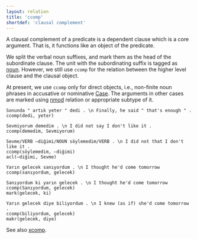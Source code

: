 ```yaml
---
layout: relation
title: 'ccomp'
shortdef: 'clausal complement'
---
```


A clausal complement of a predicate is a dependent clause which is a core argument.
That is, it functions like an object of the predicate.

We split the verbal noun suffixes,
and mark them as the head of the subordinate clause.
The unit with the subordinating suffix is tagged as [noun](tr-pos/NOUN).
However, we still use `ccomp` for the relation between the higher level clause and the clausal object.

At present, we use `ccomp` only for direct objects, i.e., non-finite noun phrases in accusative or nominative [Case](tr-feat/Case).
The arguments in other cases are marked using [nmod]() relation or appropriate subtype of it.

~~~ sdparse
Sonunda " artık yeter " dedi . \n Finally, he said " that's enough " .
ccomp(dedi, yeter)
~~~

~~~ sdparse
Sevmiyorum demedim . \n I did not say I don't like it .
ccomp(demedim, Sevmiyorum)
~~~

~~~ sdparse
Sevme/VERB –diğimi/NOUN söylemedim/VERB . \n I did not that I don't like it .
ccomp(söylemedim, –diğimi)
acl(–diğimi, Sevme)
~~~

~~~ sdparse
Yarın gelecek sanıyordum . \n I thought he'd come tomorrow
ccomp(sanıyordum, gelecek)
~~~

~~~ sdparse
Sanıyordum ki yarın gelecek . \n I thought he'd come tomorrow
ccomp(Sanıyordum, gelecek)
mark(gelecek, ki)
~~~

~~~ sdparse
Yarın gelecek diye biliyordum . \n I knew (as if) she'd come tomorrow .
ccomp(biliyordum, gelecek)
makr(gelecek, diye)
~~~

See also [xcomp]().
